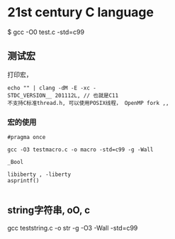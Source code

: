 # 21st century C language
$ gcc -O0 test.c -std=c99

## 测试宏
打印宏， 
```
echo "" | clang -dM -E -xc -
STDC_VERSION__ 201112L, // 也就是C11
不支持C标准thread.h, 可以使用POSIX线程， OpenMP fork ,,
```

### 宏的使用

```
#pragma once

gcc -O3 testmacro.c -o macro -std=c99 -g -Wall

_Bool

libiberty , -liberty
asprintf()


```
## string字符串, oO, c
gcc teststring.c -o str -g -O3 -Wall -std=c99

